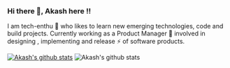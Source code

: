 ### Hi there 👋, Akash here !!

I am tech-enthu  🔭 who likes to learn new emerging technologies, code and build projects.
Currently working as a Product Manager 👯 involved in designing , implementing and release ⚡ of software products.

[![Akash's github stats](https://github-readme-stats.vercel.app/api?username=aku13693)](https://github.com/aku13693/github-readme-stats)
![Akash's github stats](https://github-readme-stats.vercel.app/api?username=aku13693&show_icons=true&theme=radical)
<!--
**aku13693/aku13693** is a ✨ _special_ ✨ repository because its `README.md` (this file) appears on your GitHub profile.



- 🔭 I’m currently working on Javascript, Node Js, EJS
- 🌱 I’m currently learning full stack software development
- 👯 I’m looking to collaborate on ...
- 🤔 I’m looking for help with ...
- 💬 Ask me about ...
- 📫 How to reach me: ...
- 😄 Pronouns: ...
- ⚡ Fun fact: ...
-->
